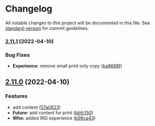 # Changelog

All notable changes to this project will be documented in this file. See [standard-version](https://github.com/conventional-changelog/standard-version) for commit guidelines.

### [2.11.1](https://github.com/jdvivar/danielvivar.com/compare/v2.11.0...v2.11.1) (2022-04-10)


### Bug Fixes

* **Experience:** remove small print only copy ([ba8688f](https://github.com/jdvivar/danielvivar.com/commit/ba8688f6037741f86c373ef4312dd3baa5902542))

## [2.11.0](https://github.com/jdvivar/danielvivar.com/compare/v2.10.0...v2.11.0) (2022-04-10)


### Features

* add content ([57a0623](https://github.com/jdvivar/danielvivar.com/commit/57a0623d686eb08de11c2c77898862a9b0c20ed9))
* **Future:** add content for print ([bbfc150](https://github.com/jdvivar/danielvivar.com/commit/bbfc150b4b76d6d2abc6d9869f1e6c91d3bf1cad))
* **Who:** added ING experience ([b98ca43](https://github.com/jdvivar/danielvivar.com/commit/b98ca43559340b202a3cbb65de0c66721ab312ac))
